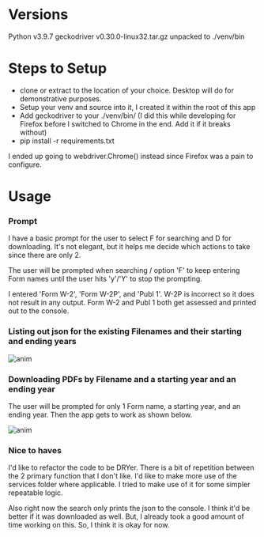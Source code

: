 # Versions
Python v3.9.7
geckodriver v0.30.0-linux32.tar.gz unpacked to ./venv/bin

# Steps to Setup
- clone or extract to the location of your choice. Desktop will do for demonstrative purposes.
- Setup your venv and source into it, I created it within the root of this app
- Add geckodriver to your ./venv/bin/ (I did this while developing for Firefox before I switched to Chrome in the end. Add it if it breaks without)
- pip install -r requirements.txt

I ended up going to webdriver.Chrome() instead since Firefox was a pain to configure.

# Usage

### Prompt
I have a basic prompt for the user to select F for searching and D for downloading. It's not elegant, but it helps me decide which actions to take since there are only 2.

The user will be prompted when searching / option 'F' to keep entering Form names until the user hits 'y'/'Y' to stop the prompting. 

I entered 'Form W-2', 'Form W-2P', and 'Publ 1'. W-2P is incorrect so it does not result in any output. Form W-2 and Publ 1 both get assessed and printed out to the console.

### Listing out json for the existing Filenames and their starting and ending years

![anim](https://user-images.githubusercontent.com/56603706/144771183-6564bf28-74b1-4ab3-b0e6-51c77a493be5.gif)

### Downloading PDFs by Filename and a starting year and an ending year

The user will be prompted for only 1 Form name, a starting year, and an ending year. Then the app gets to work as shown below.

![anim](https://user-images.githubusercontent.com/56603706/144770895-a6aff409-dc63-4167-a965-cb21e3cb3ebc.gif)


### Nice to haves

I'd like to refactor the code to be DRYer. There is a bit of repetition between the 2 primary function that I don't like. I'd like to make more use of the services folder where applicable. I tried to make use of it for some simpler repeatable logic.

Also right now the search only prints the json to the console. I think it'd be better if it was downloaded as well. But, I already took a good amount of time working on this. So, I think it is okay for now.
